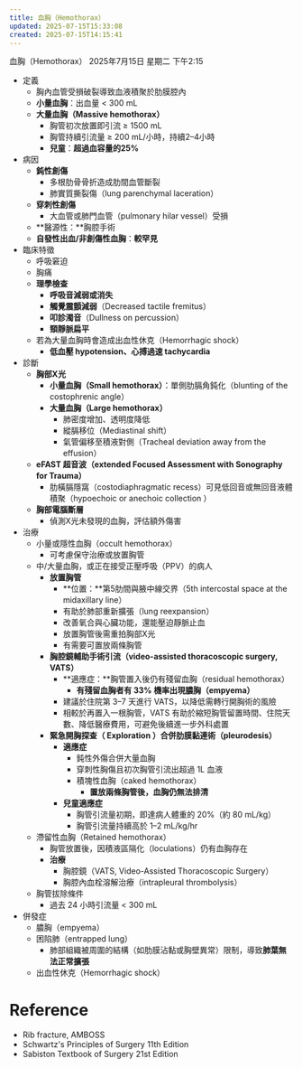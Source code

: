 ```yaml
---
title: 血胸（Hemothorax）
updated: 2025-07-15T15:33:08
created: 2025-07-15T14:15:41
---
```


血胸（Hemothorax）
2025年7月15日 星期二
下午2:15
- 定義
  - 胸內血管受損破裂導致血液積聚於肋膜腔內
  - **小量血胸**：出血量 \< 300 mL
  - **大量血胸（Massive hemothorax）**
    - 胸管初次放置即引流 ≥ 1500 mL
    - 胸管持續引流量 ≥ 200 mL/小時，持續2–4小時
    - **兒童**：**超過血容量的25%**
- 病因
  - **鈍性創傷**
    - 多根肋骨骨折造成肋間血管斷裂
    - 肺實質撕裂傷（lung parenchymal laceration）
  - **穿刺性創傷**
    - 大血管或肺門血管（pulmonary hilar vessel）受損
  - **醫源性：**胸腔手術
  - **自發性出血/非創傷性血胸**：**較罕見**
- 臨床特徵
  - 呼吸窘迫
  - 胸痛
  - **理學檢查**
    - **呼吸音減弱或消失**
    - **觸覺震顫減弱**（Decreased tactile fremitus）
    - **叩診濁音**（Dullness on percussion）
    - **頸靜脈扁平**
  - 若為大量血胸時會造成出血性休克（Hemorrhagic shock）
    - **低血壓 hypotension、心搏過速 tachycardia**
- 診斷
  - **胸部X光**
    - **小量血胸（Small hemothorax）**：單側肋膈角鈍化（blunting of the costophrenic angle）
    - **大量血胸（Large hemothorax）**
      - 肺密度增加、透明度降低
      - 縱膈移位（Mediastinal shift）
      - 氣管偏移至積液對側（Tracheal deviation away from the effusion）
  - **eFAST 超音波（extended Focused Assessment with Sonography for Trauma）**
    - 肋橫膈隱窩（costodiaphragmatic recess）可見低回音或無回音液體積聚（hypoechoic or anechoic collection ）
  - **胸部電腦斷層**
    - 偵測X光未發現的血胸，評估額外傷害
- 治療
  - 小量或隱性血胸（occult hemothorax）
    - 可考慮保守治療或放置胸管
  - 中/大量血胸，或正在接受正壓呼吸（PPV）的病人
    - **放置胸管**
      - **位置：**第5肋間與腋中線交界（5th intercostal space at the midaxillary line）
      - 有助於肺部重新擴張（lung reexpansion）
      - 改善氧合與心臟功能，還能壓迫靜脈止血
      - 放置胸管後需重拍胸部X光
      - 有需要可置放兩條胸管
    - **胸腔鏡輔助手術引流（video-assisted thoracoscopic surgery, VATS）**
      - **適應症：**胸管置入後仍有殘留血胸（residual hemothorax）
        - **有殘留血胸者有 33% 機率出現膿胸（empyema）**
      - 建議於住院第 3–7 天進行 VATS，以降低需轉行開胸術的風險
      - 相較於再置入一根胸管，VATS 有助於縮短胸管留置時間、住院天數、降低醫療費用，可避免後續進一步外科處置
    - **緊急開胸探查（ Exploration ）合併肋膜黏連術（pleurodesis）**
      - **適應症**
        - 鈍性外傷合併大量血胸
        - 穿刺性胸傷且初次胸管引流出超過 1L 血液
        - 積塊性血胸（caked hemothorax）
          - **置放兩條胸管後，血胸仍無法排清**
      - **兒童適應症**
        - 胸管引流量初期，即達病人體重的 20%（約 80 mL/kg）
        - 胸管引流量持續高於 1–2 mL/kg/hr
  - 滯留性血胸（Retained hemothorax）
    - 胸管放置後，因積液區隔化（loculations）仍有血胸存在
    - **治療**
      - 胸腔鏡（VATS, Video-Assisted Thoracoscopic Surgery）
      - 胸腔內血栓溶解治療（intrapleural thrombolysis）
  - 胸管拔除條件
    - 過去 24 小時引流量 \< 300 mL
- 併發症
  - 膿胸（empyema）
  - 困陷肺（entrapped lung）
    - 肺部組織被周圍的結構（如肋膜沾黏或胸壁異常）限制，導致**肺葉無法正常擴張**
  - 出血性休克（Hemorrhagic shock）
# Reference
- Rib fracture, AMBOSS
- Schwartz's Principles of Surgery 11th Edition
- Sabiston Textbook of Surgery 21st Edition

